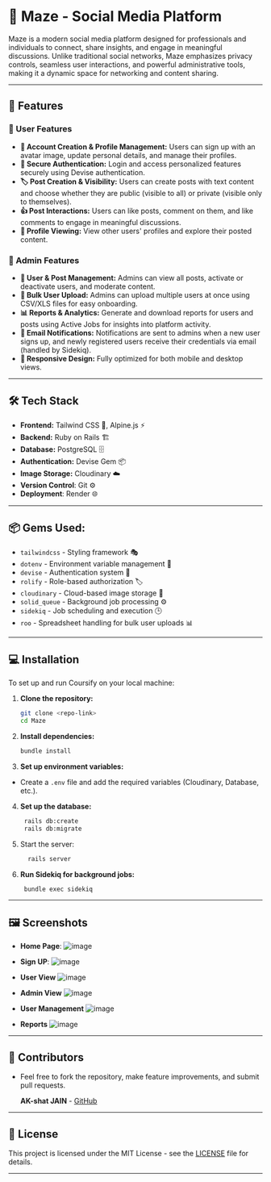    # 🚀 Maze - Social Media Platform

Maze is a modern social media platform designed for professionals and individuals to connect, share insights, and engage in meaningful discussions. Unlike traditional social networks, Maze emphasizes privacy controls, seamless user interactions, and powerful administrative tools, making it a dynamic space for networking and content sharing.

---

## 🚀 Features

### 👤 User Features

- **📝 Account Creation & Profile Management:** Users can sign up with an avatar image, update personal details, and manage their profiles.
- **🔐 Secure Authentication:** Login and access personalized features securely using Devise authentication.
- **🏷️ Post Creation & Visibility:** Users can create posts with text content and choose whether they are public (visible to all) or private (visible only to themselves).
- **👍 Post Interactions:** Users can like posts, comment on them, and like comments to engage in meaningful discussions.
- **👀 Profile Viewing:** View other users' profiles and explore their posted content.


### 🔧 Admin Features

- **📜 User & Post Management:** Admins can view all posts, activate or deactivate users, and moderate content.
- **📂 Bulk User Upload:** Admins can upload multiple users at once using CSV/XLS files for easy onboarding.
- **📊 Reports & Analytics:** Generate and download reports for users and posts using Active Jobs for insights into platform activity.
- **📩 Email Notifications:** Notifications are sent to admins when a new user signs up, and newly registered users receive their credentials via email (handled by Sidekiq).
- **📱 Responsive Design:** Fully optimized for both mobile and desktop views.

---

## 🛠️ Tech Stack

- **Frontend:** Tailwind CSS 🎨, Alpine.js ⚡
- **Backend:** Ruby on Rails 🏗️
- **Database:** PostgreSQL 🗄️
- **Authentication:** Devise Gem 📦
- **Image Storage:** Cloudinary ☁️
- **Version Control**: Git ⚙️
- **Deployment**: Render 🌐

---

## 📦 Gems Used:

- `tailwindcss` - Styling framework 🎭
- `dotenv` - Environment variable management 🔑
- `devise` - Authentication system 🔐
- `rolify` - Role-based authorization 🏷️
- `cloudinary` - Cloud-based image storage 📸
- `solid_queue` - Background job processing ⚙️
- `sidekiq` - Job scheduling and execution 🕒
- `roo` - Spreadsheet handling for bulk user uploads 📊

---

<!--
## 🗺️ API Routes

### Public Routes

- **GET** `/api/courses` - View all available courses
- **GET** `/api/courses/:id` - View details of a specific course
- **POST** `/api/users/register` - Register a new user (Student or Instructor)
- **POST** `/api/users/login` - User login

### Student Routes

- **GET** `/api/users/me` - Get the logged-in user's profile (Student)
- **POST** `/api/courses/enroll/:courseId` - Enroll in a course
- **GET** `/api/courses/my-courses` - Get a list of all enrolled courses

### Instructor Routes

- **POST** `/api/courses/create` - Create a new course
- **PUT** `/api/courses/edit/:id` - Edit an existing course
- **DELETE** `/api/courses/delete/:id` - Delete a course

### Admin Routes

- **GET** `/api/admin/users` - Manage all users
- **GET** `/api/admin/courses` - Manage all courses
- **DELETE** `/api/admin/users/delete/:id` - Delete a user

---
-->

## 💻 Installation

To set up and run Coursify on your local machine:

1. **Clone the repository:**

   ```bash
   git clone <repo-link>
   cd Maze

2. **Install dependencies:**

    ```bash
    bundle install
    
3. **Set up environment variables:**
- Create a `.env` file and add the required variables (Cloudinary, Database, etc.).
    
4. **Set up the database:**

     ```bash
      rails db:create
      rails db:migrate
     ```
     
5. Start the server:

    ```bash
      rails server
    ```
    

6. **Run Sidekiq for background jobs:**

     ```bash
      bundle exec sidekiq
    ```

---


## 🖼️ Screenshots

- **Home Page**:
  ![image](https://github.com/user-attachments/assets/3b0769ff-527b-46cc-ad1e-4c825f228aa3)


- **Sign UP**:
  ![image](https://github.com/user-attachments/assets/ea95b329-3f65-4329-a382-c799ead7e0b3)

- **User View**
  ![image](https://github.com/user-attachments/assets/9148026c-3b56-4326-879d-b3db19348db9)

- **Admin View**
  ![image](https://github.com/user-attachments/assets/bff727c4-55b2-4a7a-9a06-f2d7ce0c8d91)

- **User Management**
  ![image](https://github.com/user-attachments/assets/4bc928ae-0f40-4041-9881-de6b8a155808)

- **Reports**
  ![image](https://github.com/user-attachments/assets/8cbb4a9a-d5f1-497f-b3a1-0e3f2b1b8cbe)



---

## 👥 Contributors
- Feel free to fork the repository, make feature improvements, and submit pull requests.

  **AK-shat JAIN** - [GitHub](https://github.com/AK-shat-JAIN)

---

## 📄 License

This project is licensed under the MIT License - see the [LICENSE](LICENSE) file for details.

---
